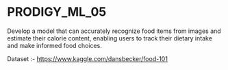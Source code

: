 # PRODIGY_ML_05

Develop a model that can accurately recognize food items from images and estimate their calorie content, enabling users to track their dietary intake and make informed food choices.


Dataset :- https://www.kaggle.com/dansbecker/food-101
